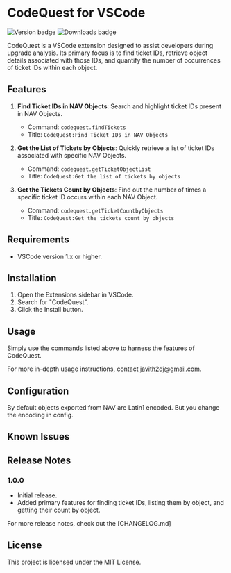 # CodeQuest for VSCode

![Version badge](https://img.shields.io/badge/version-1.0.0-blue)
![Downloads badge](https://img.shields.io/badge/downloads-1k-brightgreen)

CodeQuest is a VSCode extension designed to assist developers during upgrade analysis. Its primary focus is to find ticket IDs, retrieve object details associated with those IDs, and quantify the number of occurrences of ticket IDs within each object.

## Features

1. **Find Ticket IDs in NAV Objects**: Search and highlight ticket IDs present in NAV Objects.
   
   - Command: `codequest.findTickets`
   - Title: `CodeQuest:Find Ticket IDs in NAV Objects`   

2. **Get the List of Tickets by Objects**: Quickly retrieve a list of ticket IDs associated with specific NAV Objects.

   - Command: `codequest.getTicketObjectList`
   - Title: `CodeQuest:Get the list of tickets by objects`   

3. **Get the Tickets Count by Objects**: Find out the number of times a specific ticket ID occurs within each NAV Object.

   - Command: `codequest.getTicketCountbyObjects`
   - Title: `CodeQuest:Get the tickets count by objects`   

## Requirements

- VSCode version 1.x or higher.

## Installation

1. Open the Extensions sidebar in VSCode.
2. Search for "CodeQuest".
3. Click the Install button.

## Usage

Simply use the commands listed above to harness the features of CodeQuest. 

For more in-depth usage instructions, contact javith2dj@gmail.com.

## Configuration

By default objects exported from NAV are Latin1 encoded. But you change the encoding in config.

## Known Issues



## Release Notes

### 1.0.0

- Initial release.
- Added primary features for finding ticket IDs, listing them by object, and getting their count by object.

For more release notes, check out the [CHANGELOG.md]

## License

This project is licensed under the MIT License. 
